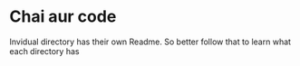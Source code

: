 # Chai aur code

Invidual directory has their own Readme. So better follow that to learn what each directory has
